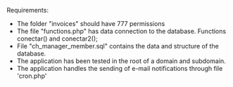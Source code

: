 Requirements:
- The folder "invoices" should have 777 permissions
- The file "functions.php" has data connection to the database. Functions conectar() and conectar2();
- File "ch_manager_member.sql" contains the data and structure of the database.
- The application has been tested in the root of a domain and subdomain.
- The application handles the sending of e-mail notifications through file 'cron.php'